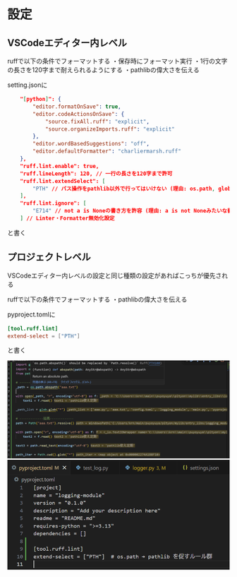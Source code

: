 # 設定

## VSCodeエディター内レベル

ruffで以下の条件でフォーマットする
・保存時にフォーマット実行
・1行の文字の長さを120字まで耐えられるようにする
・pathlibの偉大さを伝える


setting.jsonに

```json
    "[python]": {
        "editor.formatOnSave": true,
        "editor.codeActionsOnSave": {
            "source.fixAll.ruff": "explicit",
            "source.organizeImports.ruff": "explicit"
        },
        "editor.wordBasedSuggestions": "off",
        "editor.defaultFormatter": "charliermarsh.ruff"
    },
    "ruff.lint.enable": true,
    "ruff.lineLength": 120, // 一行の長さを120字まで許可
    "ruff.lint.extendSelect": [
        "PTH" // パス操作をpathlib以外で行ってはいけない (理由: os.path, glob, openが保つ機能がPathに集約されている。write_text等の便利なメソッドがある。パス操作はos.pathだと関数in関数みたいに複雑になるが、pathlibだと楽。path.parent / "setting.toml"と同じ操作をos.pathでするとどうなるか、考えるだけで恐ろしい。)
    ],
    "ruff.lint.ignore": [
        "E714" // not a is Noneの書き方を許容 (理由: a is not Noneみたいな書き方は別に可読性変わらないし、新しい構文が増えるだけなのでむしろしたくない。not a is Noneはnotとa is Noneという既存の構文の組み合わせ)
    ] // Linter・Formatter無効化設定
```

と書く

## プロジェクトレベル

VSCodeエディター内レベルの設定と同じ種類の設定があればこっちが優先される

ruffで以下の条件でフォーマットする
・pathlibの偉大さを伝える

pyproject.tomlに

```toml
[tool.ruff.lint]
extend-select = ["PTH"]
```

と書く

![alt text](doc/vscode01.png)
![alt text](doc/toml01.png)
